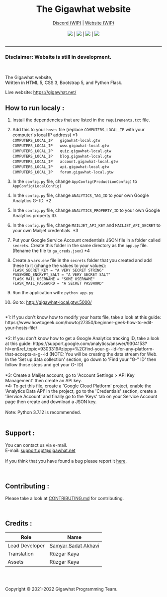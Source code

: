 <h1 align="center">The Gigawhat website</h1>
<p align="center">
  	<a href="https://discord.gg/rMq7GujUZJ">Discord (WIP)</a>
	  |
  	<a href="https://gigawhat.net">Website (WIP)</a>
  	<br>
	<br>
	<a href="https://github.com/Gigawhat-net/Gigawhat-Website/actions/workflows/codeql-analysis.yml"><img src="https://github.com/Gigawhat-net/Gigawhat-Website/actions/workflows/codeql-analysis.yml/badge.svg"></a>
	|
	<a href="https://github.com/Gigawhat-net/Gigawhat-Website/blob/dev/LICENSE"><img src="https://img.shields.io/github/license/Gigawhat-net/Gigawhat-Website?color=blue"></a>
	|
	<a href="https://github.com/Gigawhat-net/Gigawhat-Website/issues"><img src="https://img.shields.io/github/issues/Gigawhat-net/Gigawhat-Website"></a>
	|
	<a href="https://github.com/SamKirkland/FTP-Deploy-Action"><img src="https://img.shields.io/badge/Deployed With-FTP DEPLOY ACTION-%3CCOLOR%3E?style=flat&color=d00000"></a>
	<br><br>
</p>

----
### Disclaimer: Website is still in development.

<br>

The Gigawhat website,<br>
Written in HTML 5, CSS 3, Bootstrap 5, and Python Flask.

Live website: https://gigawhat.net/

## How to run localy :
1. Install the dependencies that are listed in the `requirements.txt` file.
2. Add this to your `hosts` file (replace `COMPUTERS_LOCAL_IP` with your computer's local IP address) *1:<br>
	`COMPUTERS_LOCAL_IP` &nbsp;&nbsp;&nbsp;&nbsp; `gigawhat-local.gtw`<br>
	`COMPUTERS_LOCAL_IP` &nbsp;&nbsp;&nbsp;&nbsp; `www.gigawhat-local.gtw`<br>
	`COMPUTERS_LOCAL_IP` &nbsp;&nbsp;&nbsp;&nbsp; `quiz.gigawhat-local.gtw`<br>
	`COMPUTERS_LOCAL_IP` &nbsp;&nbsp;&nbsp;&nbsp; `blog.gigawhat-local.gtw`<br>
	`COMPUTERS_LOCAL_IP` &nbsp;&nbsp;&nbsp;&nbsp; `account.gigawhat-local.gtw`<br>
	`COMPUTERS_LOCAL_IP` &nbsp;&nbsp;&nbsp;&nbsp; `api.gigawhat-local.gtw`<br>
	`COMPUTERS_LOCAL_IP` &nbsp;&nbsp;&nbsp;&nbsp; `forum.gigawhat-local.gtw`
	
3. In the `config.py` file, change `AppConfig(ProductionConfig)` to `AppConfig(LocalConfig)`
4. In the `config.py` file, change `ANALYTICS_TAG_ID` to your own Google Analytics G- ID. *2
5. In the `config.py` file, change `ANALYTICS_PROPERTY_ID` to your own Google Analytics property ID.
6. In the `config.py` file, change `MAILJET_API_KEY` and `MAILJET_API_SECRET` to your own Mailjet credentials. *3
7. Put your Google Service Account credentials JSON file in a folder called `secrets`. Create this folder in the same directory as the `app.py` file. (Rename the file to `ga_creds.json`) *4
8. Create a `vars.env` file in the `secrets` folder that you created and add these to it (change the values to your values):<br>
	`FLASK_SECRET_KEY = "A VERY SECRET STRING"`<br>
	`PASSWORD_ENCRYPT_SALT = "A VERY SECRET SALT"`<br>
	`FLASK_MAIL_USERNAME = "SOME USERNAME"`<br>
	`FLASK_MAIL_PASSWORD = "A SECRET PASSWORD"`<br>

9. Run the application with: `python app.py`
10. Go to: http://gigawhat-local.gtw:5000/


<br>
*1: If you don't know how to modify your hosts file, take a look at this guide: https://www.howtogeek.com/howto/27350/beginner-geek-how-to-edit-your-hosts-file/<br>
<br>
*2: If you don't know how to get a Google Analytics tracking ID, take a look at this guide: https://support.google.com/analytics/answer/9304153?hl=en&ref_topic=9303319#zippy=%2Cfind-your-g--id-for-any-platform-that-accepts-a-g--id (NOTE: You will be creating the data stream for Web. In the 'Set up data collection' section, go down to 'Find your "G-" ID' then follow those steps and get your G- ID)<br>
<br>
*3: Create a Mailjet account, go to 'Account Settings > API Key Management' then create an API key.
<br>
*4: To get this file, create a 'Google Cloud Platform' project, enable the 'Analytics Data API' in the project, go to the 'Credentials' section, create a 'Service Account' and finally go to the 'Keys' tab on your Service Account page then create and download a JSON key.<br>
<br>
Note: Python 3.7.12 is recommended.<br>
<br>

## Support :
You can contact us via e-mail.<br>
E-mail: support.gpt@gigawhat.net
<br>
<br>
If you think that you have found a bug please report it <a href="https://github.com/Gigawhat-net/Gigawhat-Website/issues">here</a>.

<br>

## Contributing :

Please take a look at <a href="https://github.com/Gigawhat-net/Gigawhat-Website/blob/dev/CONTRIBUTING.md">CONTRIBUTING.md</a> for contributing.

<br>

## Credits :

| Role           | Name                                                             |
| -------------- | ---------------------------------------------------------------- |
| Lead Developer | <a href="https://github.com/samyarsadat">Samyar Sadat Akhavi</a> |
| Translation    | Rüzgar Kaya                                                      |
| Assets         | Rüzgar Kaya                                                      |

<br>
<br>

Copyright © 2021-2022 Gigawhat Programming Team.

